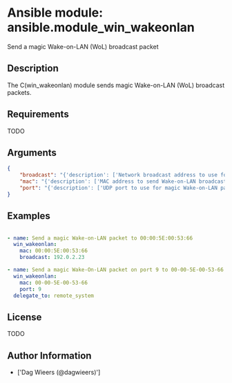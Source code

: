 # Ansible module: ansible.module_win_wakeonlan


Send a magic Wake-on-LAN (WoL) broadcast packet

## Description

The C(win_wakeonlan) module sends magic Wake-on-LAN (WoL) broadcast packets.

## Requirements

TODO

## Arguments

``` json
{
    "broadcast": "{'description': ['Network broadcast address to use for broadcasting magic Wake-on-LAN packet.'], 'default': '255.255.255.255'}",
    "mac": "{'description': ['MAC address to send Wake-on-LAN broadcast packet for.'], 'required': True}",
    "port": "{'description': ['UDP port to use for magic Wake-on-LAN packet.'], 'type': 'int', 'default': 7}",
}
```

## Examples


``` yaml

- name: Send a magic Wake-on-LAN packet to 00:00:5E:00:53:66
  win_wakeonlan:
    mac: 00:00:5E:00:53:66
    broadcast: 192.0.2.23

- name: Send a magic Wake-On-LAN packet on port 9 to 00-00-5E-00-53-66
  win_wakeonlan:
    mac: 00-00-5E-00-53-66
    port: 9
  delegate_to: remote_system

```

## License

TODO

## Author Information
  - ['Dag Wieers (@dagwieers)']

